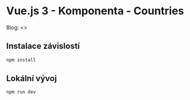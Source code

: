 # Vue.js 3 - Komponenta - Countries

Blog: <>

## Instalace závislostí

```sh
npm install
```

## Lokální vývoj

```sh
npm run dev
```
